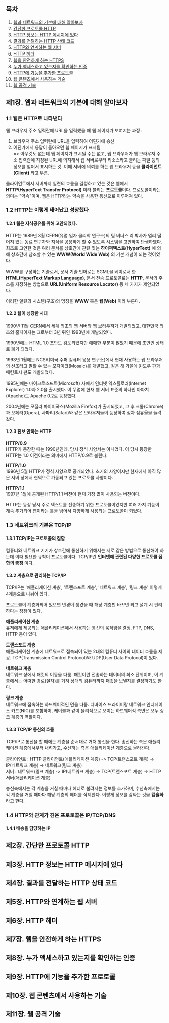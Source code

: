 ## 목차
1. [웹과 네트워크의 기본에 대해 알아보자](#제1장-웹과-네트워크의-기본에-대해-알아보자)
2. [간단한 프로토콜 HTTP](#제2장-간단한-프로토콜-http)
3. [HTTP 정보는 HTTP 메시지에 있다](#제3장-http-정보는-http-메시지에-있다)
4. [결과를 전달하는 HTTP 상태 코드](#제4장-결과를-전달하는-http-상태-코드)
5. [HTTP와 연계하는 웹 서버](#제5장-http와-연계하는-웹-서버)
6. [HTTP 헤더](#제6장-http-헤더)
7. [웹을 안전하게 하는 HTTPS](#제7장-웹을-안전하게-하는-https)
8. [누가 액세스하고 있는지를 확인하는 인증](#제8장-누가-액세스하고-있는지를-확인하는-인증)
9. [HTTP에 기능을 추가한 프로토콜](#제9장-http에-기능을-추가한-프로토콜)
10. [웹 콘텐츠에서 사용하는 기술](#제10장-웹-콘텐츠에서-사용하는-기술)
11. [웹 공격 기술](#제11장-웹-공격-기술)

## 제1장. 웹과 네트워크의 기본에 대해 알아보자
### 1.1 웹은 HTTP로 나타낸다
웹 브라우저 주소 입력란에 URL을 입력했을 때 웹 페이지가 보여지는 과정 :

1. 브라우저 주소 입력란에 URL을 입력하여 어딘가에 송신
2. 어딘가에서 응답이 돌아오면 웹 페이지가 표시됨  
=> 아무것도 없는데 웹 페이지가 표시될 수는 없고, 웹 브라우저가 웹 브라우저 주소 입력란에 지정된 URL에 의지해서 웹 서버로부터 리소스라고 불리는 파일 등의 정보를 얻어서 표시하는 것. 이때 서버에 의뢰를 하는 웹 브라우저 등을 **클라이언트(Client)** 라고 부름.

클라이언트에서 서버까지 일련의 흐름을 결정하고 있는 것은 웹에서 **HTTP(HyperText Transfer Protocol)** 이라 불리는 **프로토콜**이다. 프로토콜이라는 의미는 "약속"이며, 웹은 HTTP라는 약속을 사용한 통신으로 이루어져 있다.

### 1.2 HTTP는 이렇게 태어났고 성장했다
#### 1.2.1 웹은 지식공유를 위해 고안되었다.
HTTP는 1989년 3월 CERN(유럽 입자 물리학 연구소)의 팀 버너스 리 박사가 멀리 떨어져 있는 동료 연구자와 지식을 공용하게 할 수 있도록 시스템을 고안하여 탄생하였다. 최초로 고안한 것은 여러 문서를 상호간에 관련 짓는 **하이퍼텍스트(HyperText)** 에 의해 상호간에 참조할 수 있는 **WWW(World Wide Web)** 의 기본 개념이 되는 것이었다.

WWW를 구성하는 기술로서, 문서 기술 언어로는 SGML을 베이로서 한 **HTML(HyperText Markup Language)**, 문서 전송 프로토콜로는 **HTTP**, 문서의 주소를 지정하는 방법으로 **URL(Uniform Resource Locator)** 등 세 가지가 제안되었다.

이러한 일련의 시스템(구조)의 명칭을 **WWW** 혹은 **웹(Web)** 이라 부른다.

#### 1.2.2 웹이 성장한 시대
1990년 11월 CERN에서 세계 최초의 웹 서버와 웹 브라우저가 개발되었고, 대한민국 최초의 홈페이지는 그로부터 3년 뒤인 1993년에 개발되었다.

1990년에는 HTML 1.0 초안도 검토되었지만 애매한 부분이 많았기 때문에 초안인 상태로 폐기 되었다.

1993년 1월에는 NCSA(미국 수퍼 컴퓨터 응용 연구소)에서 현재 사용하는 웹 브라우저의 선조라고 말할 수 있는 모자이크(Mosaic)를 개발했고, 같은 해 가을에 윈도우 판과 매킨토시 판도 개발되었다.

1995년에는 마이크로소프트(Microsoft) 사에서 인터넷 익스플로러(Internet Explorer) 1.0과 2.0을 출시했다. 이 무렵에 현재 웹 서버 표준의 하나인 아파치(Apache)도 Apache 0.2로 등장했다.

2004년에는 모질라 파이어폭스(Mozilla Firefox)가 출시되었고, 그 후 크롬(Chrome)과 오페라(Opera), 사파리(Safari)와 같은 브라우저들이 등장하여 점차 점유율을 늘려갔다.

#### 1.2.3 진보 안하는 HTTP
**HTTP/0.9**  
HTTP가 등장한 때는 1990년인데, 당시 정식 사양서는 아니었다. 이 당시 등장한 HTTP는 1.0 이전이라는 의미에서 HTTP/0.9로 불린다.

**HTTP/1.0**  
1996년 5월 HTTP가 정식 사양으로 공개되었다. 초기의 사양이지만 현재에서 아직 많은 서버 상에서 현역으로 가동되고 있는 프로토콜 사양이다.

**HTTP/1.1**  
1997년 1월에 공개된 HTTP/1.1 버전이 현재 가장 많이 사용되는 버전이다.

HTTP는 등장 당시 주로 텍스트를 전송하기 위한 프로토콜이었지만 여러 가지 기능이 계속 추가되어 웹이라는 틀을 넘어서 다양하게 사용되는 프로토콜이 되었다.

### 1.3 네트워크의 기본은 TCP/IP
#### 1.3.1 TCP/IP는 프로토콜의 집합
컴퓨터와 네트워크 기기가 상호간에 통신하기 위해서는 서로 같은 방법으로 통신해야 하는데 이때 필요한 규칙이 프로토콜이다. TCP/IP란 **인터넷에 관련된 다양한 프로토콜 집합의 총칭** 이다.

#### 1.3.2 계층으로 관리하는 TCP/IP
TCP/IP는 '애플리케이션 계층', '트랜스포트 계층', '네트워크 계층', '링크 계층' 이렇게 4계층으로 나뉘어 있다.

프로토콜이 계층화되어 있으면 변경이 생겼을 때 해당 계층만 바꾸면 되고 설계 시 편리하다는 장점이 있다.

**애플리케이션 계층**  
유저에게 제공되는 애플리케이션에서 사용하는 통신의 움직임을 결정. FTP, DNS, HTTP 등이 있다.

**트랜스포트 계층**  
애플리케이션 계층에 네트워크로 접속되어 있는 2대의 컴퓨터 사이의 데이터 흐름을 제공. TCP(Transmission Control Protocol)와 UDP(User Data Protocol)이 있다.

**네트워크 계층**  
네트워크 상에서 패킷의 이동을 다룸. 패킷이란 전송하는 데이터의 최소 단위이며, 이 계층에서는 어떠한 경로(절차)를 거쳐 상대의 컴퓨터까지 패킷을 보낼지를 결정하기도 한다.

**링크 계층**  
네트워크에 접속하는 하드웨어적인 면을 다룸. 디바이스 드라이버랑 네트워크 인터페이스 카드(NIC)를 포함하며, 케이블과 같이 물리적으로 보이는 하드웨어적 측면은 모두 링크 계층의 역할이다.

#### 1.3.3 TCP/IP 통신의 흐름
TCP/IP로 통신을 할 때에는 계층을 순서대로 거쳐 통신을 한다. 송신하는 측은 애플리케이션 계층에서부터 내려가고, 수신하는 측은 애플리케이션 계층으로 올라간다.

클라이언트 : HTTP 클라이언트(애플리케이션 계층) -> TCP(트랜스포트 계층) -> IP(네트워크 계층) -> 네트워크(링크 계층)  
서버 : 네트워크(링크 계층) -> IP(네트워크 계층) -> TCP(트랜스포트 계층) -> HTTP 서버(애플리케이션 계층)

송신측에서는 각 계층을 거칠 때마다 헤더로 불려지는 정보를 추가하며, 수신측에서는 각 계층을 거칠 때마다 해당 계층의 헤더를 삭제한다. 이렇게 정보를 감싸는 것을 **캡슐화** 라고 한다.

### 1.4 HTTP와 관계가 깊은 프로토콜은 IP/TCP/DNS
#### 1.4.1 배송을 담당하는 IP


## 제2장. 간단한 프로토콜 HTTP

## 제3장. HTTP 정보는 HTTP 메시지에 있다

## 제4장. 결과를 전달하는 HTTP 상태 코드

## 제5장. HTTP와 연계하는 웹 서버

## 제6장. HTTP 헤더

## 제7장. 웹을 안전하게 하는 HTTPS

## 제8장. 누가 액세스하고 있는지를 확인하는 인증

## 제9장. HTTP에 기능을 추가한 프로토콜

## 제10장. 웹 콘텐츠에서 사용하는 기술

## 제11장. 웹 공격 기술
